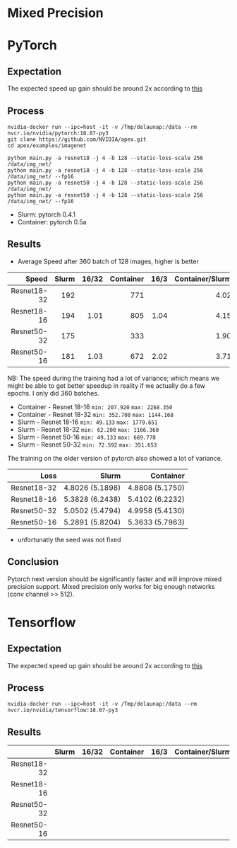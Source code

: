 Mixed Precision
===============

# PyTorch

## Expectation

The expected speed up gain should be around 2x according to [this][1]

[1]: https://devblogs.nvidia.com/mixed-precision-resnet-50-tensor-cores/


## Process

    nvidia-docker run --ipc=host -it -v /Tmp/delaunap:/data --rm nvcr.io/nvidia/pytorch:18.07-py3
    git clone https://github.com/NVIDIA/apex.git
    cd apex/examples/imagenet
    
    python main.py -a resnet18 -j 4 -b 128 --static-loss-scale 256 /data/img_net/ 
    python main.py -a resnet18 -j 4 -b 128 --static-loss-scale 256 /data/img_net/ --fp16
    python main.py -a resnet50 -j 4 -b 128 --static-loss-scale 256 /data/img_net/
    python main.py -a resnet50 -j 4 -b 128 --static-loss-scale 256 /data/img_net/ --fp16
    

* Slurm: pytorch 0.4.1
* Container: pytorch 0.5a


## Results

* Average Speed after 360 batch of 128 images, higher is better

      
|   Speed   |  Slurm  | 16/32 | Container | 16/3 | Container/Slurm |
|----------:|--------:|------:|----------:|-----:|----------------:|  
|Resnet18-32|    192  |       |       771 |      |            4.02 |
|Resnet18-16|    194  |  1.01 |       805 | 1.04 |            4.15 |
|Resnet50-32|    175  |       |       333 |      |            1.90 |
|Resnet50-16|    181  |  1.03 |       672 | 2.02 |            3.71 |


NB: The speed during the training had a lot of variance; which means we might be able to get better speedup in reality 
if we actually do a few epochs. I only did 360 batches.

* Container - Resnet 18-16 `min: 207.920` `max: 2268.350`
* Container - Resnet 18-32 `min: 352.708` `max: 1144.168`
* Slurm - Resnet 18-16 `min: 49.133` `max: 1779.651`
* Slurm - Resnet 18-32 `min: 62.200` `max: 1166.360`
* Slurm - Resnet 50-16 `min: 49.133` `max: 689.778` 
* Slurm - Resnet 50-32 `min: 72.592` `max: 351.653`

The training on the older version of pytorch also showed a lot of variance.


|   Loss    |           Slurm  |       Container |
|----------:|-----------------:|----------------:|  
|Resnet18-32|  4.8026 (5.1898) | 4.8808 (5.1750) |
|Resnet18-16|  5.3828 (6.2438) | 5.4102 (6.2232) |
|Resnet50-32|  5.0502 (5.4794) | 4.9958 (5.4130) |
|Resnet50-16|  5.2891 (5.8204) | 5.3633 (5.7963) |

* unfortunatly the seed was not fixed


## Conclusion

Pytorch next version should be significantly faster and will improve mixed precision support.
Mixed precision only works for big enough networks (conv channel >> 512).


# Tensorflow

## Expectation

The expected speed up gain should be around 2x according to [this][1]

[1]: https://devblogs.nvidia.com/mixed-precision-resnet-50-tensor-cores/

## Process

    nvidia-docker run --ipc=host -it -v /Tmp/delaunap:/data --rm nvcr.io/nvidia/tensorflow:18.07-py3

    

   
## Results


|           |  Slurm  | 16/32 | Container | 16/3 | Container/Slurm |
|----------:|--------:|------:|----------:|-----:|----------------:|  
|Resnet18-32|      |       |        |      |             |
|Resnet18-16|      |   |        |  |             |
|Resnet50-32|      |       |        |      |             |
|Resnet50-16|      |   |        |  |             |

